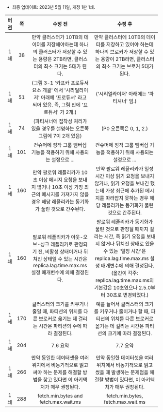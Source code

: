 - 최종 업데이트: 2023년 5월 11일, 개정 1판 1쇄.

|버전 |쪽  |수정 전                                                                   |수정 후                                                                       |
|:-:|:-:|:---------------------------------------------------------------------:|:-------------------------------------------------------------------------:|
|1쇄|38|만약 클러스터가 10TB의 데이터를 저장해야하는데 하나의 클러스터가 저장할 수 있는 용량은 2TB라면, 클러스터의 최소 크기는 5대가 된다.|만약 클러스터에 10TB의 데이터를 저장하고 있어야 하는데 하나의 브로커가 저장할 수 있는 용량이 2TB라면, 클러스터의 최소 크기는 브로커 5대가 된다.|
|1쇄|51|(그림 3-1 '카프카 프로듀서 요소 개괄' 에서 '시리얼라이저' 아래에 '프로듀서' 라고 되어 있음. 즉, 그림 안에 '프로듀서' 가 2개.)|('시리얼라이저' 아래에는 '파티셔너' 임.)|
|1쇄|74|(파티셔너에 접착성 처리가 있을 경우를 설명하는 오른쪽 그림에 7이 2개 있음)|(P0 오른쪽은 0, 1, 2.)|
|1쇄|101|컨슈머에 정작 그룹 멤버십 기능을 적용하기 위해 사용되는 설정으로 ...|컨슈머에 정적 그룹 멤버십 기능을 적용하기 위해 사용되는 설정으로 ...|
|1쇄|160|만약 팔로워 레플리카가 10초 이상 메시지 요청을 보내지 않거나 10초 이상 가장 최근의 메시지를 가져가지 않을 경우 해당 레플리카는 동기화가 풀린 것으로 간주된다.|만약 팔로워 레플리카가 일정 시간 이상 읽기 요청을 보내지 않거나, 읽기 요청을 보내긴 했는데 가장 최근에 추가된 메시지를 따라잡지 못하는 경우 해당 레플리카는 동기화가 풀린 것으로 간주된다.|
|1쇄|160|팔로워 레플리카가 아웃-오브-싱크 레플리카로 판정되기 전, 비활성 상태이거나 뒤쳐진 상태일 수 있는 시간은 replica.lag.time.max.ms 설정 매개변수에 의해 결정된다.|팔로워 레플리카가 동기화가 풀린 것으로 판정될 때까지 걸리는 시간, 즉 읽기 요청을 보내지 않거나 뒤쳐진 상태로 있을 수 있는 '일정 시간'은 replica.lag.time.max.ms 설정 매개변수에 의해 결정된다. (옮긴이 각주: replica.lag.time.max.ms의 기본값은 10초였으나 2.5.0부터 30초로 변경되었다.)|
|1쇄|170|클러스터의 크기를 키우거나 줄일 때, 파티션의 위치를 다른 브로커로 옮기는 데 걸리는 시간은 파티션의 수에 따라 결정된다.|예를 들어서 클러스터의 크기를 키우거나 줄이거나 할 때, 파티션의 위치를 다른 브로커로 옮기는 데 걸리는 시간은 파티션의 크기에 따라 결정된다.|
|1쇄|204|7.6 요약|7.7 요약|
|1쇄 |266|만약 동일한 데이터셋을 여러 위치에서 비동기적으로 읽고써야 하는 문제를 해결할 방법을 찾고 있다면 이 아키텍처가 매우 권장된다.|만약 동일한 데이터셋을 여러 위치에서 비동기적으로 읽고 썼을 때 발생하는 문제점을 해결할 방법이 있다면, 이 아키텍처가 매우 권장된다.|
|1쇄 |288|fetch.min.bytes and fetch.max.wait.ms|fetch.min.bytes, fetch.max.wait.ms|
